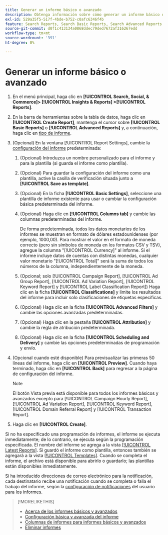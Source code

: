 ```yaml
---
title: Generar un informe básico o avanzado
description: Obtenga información sobre cómo generar un informe básico o avanzado personalizado.
exl-id: 529a35f5-517f-4bde-b752-c0afc6346f4b
feature: Search Reports, Search Basic Reports, Search Advanced Reports
source-git-commit: d0f1c413134a0868ddec79ded7672af316267edd
workflow-type: tm+mt
source-wordcount: '391'
ht-degree: 0%

---
```


# Generar un informe básico o avanzado

1. En el menú principal, haga clic en **[!UICONTROL Search, Social, & Commerce]> [!UICONTROL Insights & Reports] >[!UICONTROL Reports]**.

1. En la barra de herramientas sobre la tabla de datos, haga clic en **[!UICONTROL Create Report]**, mantenga el cursor sobre **[!UICONTROL Basic Reports]** o **[!UICONTROL Advanced Reports]** y, a continuación, haga clic en [tipo de informe](/help/search-social-commerce/reports/management/basic-advanced/basic-advanced-report-about.md).

1. (Opcional) En la ventana [!UICONTROL Report Settings], cambie la [configuración del informe](basic-advanced-report-settings.md) predeterminada:

   1. (Opcional) Introduzca un nombre personalizado para el informe y para la plantilla (si guarda el informe como plantilla).

   1. (Opcional) Para guardar la configuración del informe como una plantilla, active la casilla de verificación situada junto a **[!UICONTROL Save as template]**.

   1. (Opcional) En la ficha **[!UICONTROL Basic Settings]**, seleccione una plantilla de informe existente para usar o cambiar la configuración básica predeterminada del informe.

   1. (Opcional) Haga clic en **[!UICONTROL Columns tab]** y cambie las columnas predeterminadas del informe.

      De forma predeterminada, todos los datos monetarios de los informes se muestran en formato de dólares estadounidenses (por ejemplo, 1000,00). Para mostrar el valor en el formato de moneda correcto (pero sin símbolos de moneda en los formatos CSV y TSV), agregue la columna &quot;[!UICONTROL Currency]&quot; al informe. Si el informe incluye datos de cuentas con distintas monedas, cualquier valor monetario &quot;[!UICONTROL Total]&quot; será la suma de todos los números de la columna, independientemente de la moneda.

   1. (Opcional; solo [!UICONTROL Campaign Report], [!UICONTROL Ad Group Report], [!UICONTROL Ad Variation Report], [!UICONTROL Keyword Report] y [!UICONTROL Label Classification Report]) Haga clic en la ficha **[!UICONTROL Classifications]** y limite los resultados del informe para incluir solo clasificaciones de etiquetas específicas.

   1. (Opcional) Haga clic en la ficha **[!UICONTROL Advanced Filters]** y cambie las opciones avanzadas predeterminadas.

   1. (Opcional) Haga clic en la pestaña **[!UICONTROL Attribution]** y cambie la regla de atribución predeterminada.

   1. (Opcional) Haga clic en la ficha **[!UICONTROL Scheduling and Delivery]** y cambie las opciones predeterminadas de programación y envío.

1. (Opcional cuando esté disponible) Para previsualizar las primeras 50 líneas del informe, haga clic en **[!UICONTROL Preview]**. Cuando haya terminado, haga clic en **[!UICONTROL Back]** para regresar a la página de configuración del informe.

   >[!NOTE]
   >
   >El botón Vista previa está disponible para todos los informes básicos y avanzados excepto para [!UICONTROL Campaign Hourly Report], [!UICONTROL Ad Variation Report], [!UICONTROL Keyword Report], [!UICONTROL Domain Referral Report] y [!UICONTROL Transaction Report].

1. Haga clic en **[!UICONTROL Create]**.

Si no ha especificado una programación de informes, el informe se ejecuta inmediatamente; de lo contrario, se ejecuta según la programación especificada. El nombre del informe se agrega a la vista [[!UICONTROL Latest Reports]](/help/search-social-commerce/reports/report-about.md). Si guardó el informe como plantilla, entonces también se agregará a la vista [[!UICONTROL Templates]](/help/search-social-commerce/reports/report-about.md). Cuando se completa el informe, el archivo está disponible para abrirlo o guardarlo; las plantillas están disponibles inmediatamente.

Si ha introducido direcciones de correo electrónico para la notificación, cada destinatario recibe una notificación cuando se completa o falla el trabajo del informe, según la [configuración de notificaciones](/help/search-social-commerce/notifications/notification-edit.md) del usuario para los informes.

>[!MORELIKETHIS]
>
>* [Acerca de los informes básicos y avanzados](/help/search-social-commerce/reports/management/basic-advanced/basic-advanced-report-about.md)
>* [Configuración básica y avanzada del informe](/help/search-social-commerce/reports/management/basic-advanced/basic-advanced-report-settings.md)
>* [Columnas de informes para informes básicos y avanzados](/help/search-social-commerce/reports/management/basic-advanced/basic-advanced-report-columns.md)
>* [Eliminar informes](/help/search-social-commerce/reports/management/report-delete.md)
